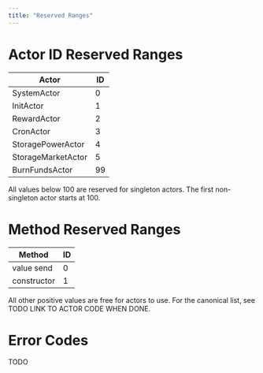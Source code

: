 ```yaml
---
title: "Reserved Ranges"
---
```


# Actor ID Reserved Ranges

| Actor                | ID |
|---|---|
| SystemActor          | 0 |
| InitActor            | 1 |
| RewardActor          | 2 |
| CronActor            | 3 |
| StoragePowerActor    | 4 |
| StorageMarketActor   | 5 |
| BurnFundsActor       | 99 |

All values below 100 are reserved for singleton actors. The first non-singleton actor starts at 100.

# Method Reserved Ranges

| Method               | ID |
|---|---|
| value send           | 0 |
| constructor          | 1 |

All other positive values are free for actors to use. For the canonical list, see TODO LINK TO ACTOR CODE WHEN DONE.

# Error Codes

TODO
